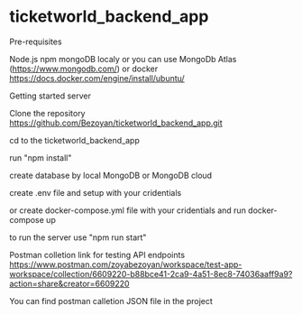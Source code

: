 # ticketworld_backend_app
Pre-requisites

Node.js 
npm
mongoDB localy or you can use MongoDb Atlas (https://www.mongodb.com/) or 
docker https://docs.docker.com/engine/install/ubuntu/

Getting started server

Clone the repository https://github.com/Bezoyan/ticketworld_backend_app.git

cd to the ticketworld_backend_app

run "npm install"

create database by local MongoDB or MongoDB cloud

create .env file and setup with your cridentials

or create docker-compose.yml file with your cridentials and run docker-compose up

to run the server use "npm run start"

Postman colletion link for testing API endpoints
https://www.postman.com/zoyabezoyan/workspace/test-app-workspace/collection/6609220-b88bce41-2ca9-4a51-8ec8-74036aaff9a9?action=share&creator=6609220

You can find postman calletion JSON file in the project
